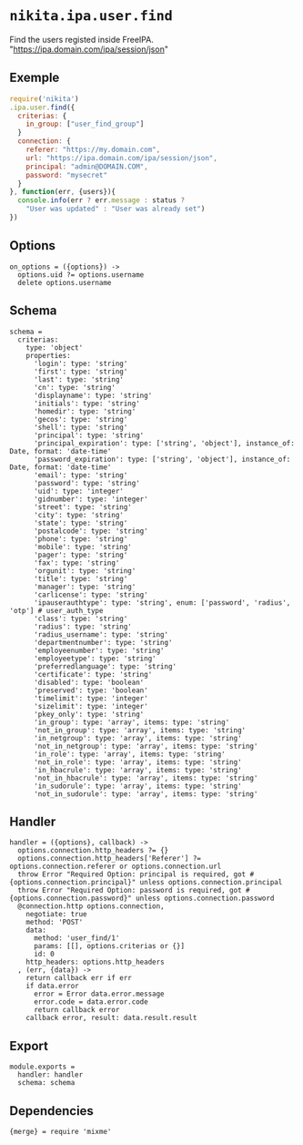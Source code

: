 
# `nikita.ipa.user.find`

Find the users registed inside FreeIPA. "https://ipa.domain.com/ipa/session/json"

## Exemple

```js
require('nikita')
.ipa.user.find({
  criterias: {
    in_group: ["user_find_group"]
  }
  connection: {
    referer: "https://my.domain.com",
    url: "https://ipa.domain.com/ipa/session/json",
    principal: "admin@DOMAIN.COM",
    password: "mysecret"
  }
}, function(err, {users}){
  console.info(err ? err.message : status ?
    "User was updated" : "User was already set")
})
```

## Options

    on_options = ({options}) ->
      options.uid ?= options.username
      delete options.username

## Schema

    schema =
      criterias:
        type: 'object'
        properties:
          'login': type: 'string'
          'first': type: 'string'
          'last': type: 'string'
          'cn': type: 'string'
          'displayname': type: 'string'
          'initials': type: 'string'
          'homedir': type: 'string'
          'gecos': type: 'string'
          'shell': type: 'string'
          'principal': type: 'string'
          'principal_expiration': type: ['string', 'object'], instance_of: Date, format: 'date-time'
          'password_expiration': type: ['string', 'object'], instance_of: Date, format: 'date-time'
          'email': type: 'string'
          'password': type: 'string'
          'uid': type: 'integer'
          'gidnumber': type: 'integer'
          'street': type: 'string'
          'city': type: 'string'
          'state': type: 'string'
          'postalcode': type: 'string'
          'phone': type: 'string'
          'mobile': type: 'string'
          'pager': type: 'string'
          'fax': type: 'string'
          'orgunit': type: 'string'
          'title': type: 'string'
          'manager': type: 'string'
          'carlicense': type: 'string'
          'ipauserauthtype': type: 'string', enum: ['password', 'radius', 'otp'] # user_auth_type
          'class': type: 'string'
          'radius': type: 'string'
          'radius_username': type: 'string'
          'departmentnumber': type: 'string'
          'employeenumber': type: 'string'
          'employeetype': type: 'string'
          'preferredlanguage': type: 'string'
          'certificate': type: 'string'
          'disabled': type: 'boolean'
          'preserved': type: 'boolean'
          'timelimit': type: 'integer'
          'sizelimit': type: 'integer'
          'pkey_only': type: 'string'
          'in_group': type: 'array', items: type: 'string'
          'not_in_group': type: 'array', items: type: 'string'
          'in_netgroup': type: 'array', items: type: 'string'
          'not_in_netgroup': type: 'array', items: type: 'string'
          'in_role': type: 'array', items: type: 'string'
          'not_in_role': type: 'array', items: type: 'string'
          'in_hbacrule': type: 'array', items: type: 'string'
          'not_in_hbacrule': type: 'array', items: type: 'string'
          'in_sudorule': type: 'array', items: type: 'string'
          'not_in_sudorule': type: 'array', items: type: 'string'

## Handler

    handler = ({options}, callback) ->
      options.connection.http_headers ?= {}
      options.connection.http_headers['Referer'] ?= options.connection.referer or options.connection.url
      throw Error "Required Option: principal is required, got #{options.connection.principal}" unless options.connection.principal
      throw Error "Required Option: password is required, got #{options.connection.password}" unless options.connection.password
      @connection.http options.connection,
        negotiate: true
        method: 'POST'
        data:
          method: 'user_find/1'
          params: [[], options.criterias or {}]
          id: 0
        http_headers: options.http_headers
      , (err, {data}) ->
        return callback err if err
        if data.error
          error = Error data.error.message
          error.code = data.error.code
          return callback error
        callback error, result: data.result.result

## Export

    module.exports =
      handler: handler
      schema: schema

## Dependencies

    {merge} = require 'mixme'
